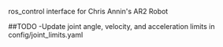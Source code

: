 
ros_control interface for Chris Annin's AR2 Robot

##TODO
-Update joint angle, velocity, and acceleration limits in config/joint_limits.yaml